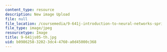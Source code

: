 ```yaml
---
content_type: resource
description: New image Upload
file: null
file_location: /coursemedia/9-641j-introduction-to-neural-networks-spring-2005/b098625832023dc44760a0d45000c368_9-641js05-th.jpg
file_type: image/jpeg
resourcetype: Image
title: 9-641js05-th.jpg
uid: b0986258-3202-3dc4-4760-a0d45000c368
---
```

